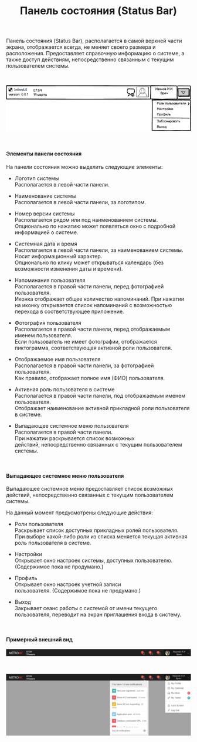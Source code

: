 ﻿---
layout: default
title: Панель состояния (Status Bar)
position: 0
categories: 
tags: 
---

Панель состояния (Status Bar), располагается в самой верхней части экрана, отображается всегда, не меняет своего размера и расположения. Предоставляет справочную информацию о системе, а также доступ действиям, непосредственно связанным с текущим пользователем системы.

   

![](StatusBar.png)

   

#### Элементы панели состояния

На панели состояния можно выделить следующие элементы:   

* Логотип системы  
Располагается в левой части панели.  

* Наименование системы  
Располагается в левой части панели, за логотипом.   

* Номер версии системы  
Располагается рядом или под наименованием системы.  
Опционально по нажатию может появляться окно с подробной информацией о системе.   

* Системная дата и время  
Располагается в левой части панели, за наименованием системы. Носит информационный характер.  
Опционально по клику может открываться календарь (без возможности изменения даты и времени).   

* Напоминания пользователя  
Располагается в правой части панели, перед фотографией пользователя.  
Иконка отображает общее количество напоминаний. При нажатии на иконку открывается список напоминаний с возможностью перехода в соответствующее приложение.   

* Фотография пользователя  
Располагается в правой части панели, перед отображаемым именем пользователя.  
Если пользователь не имеет фотографии, отображается пиктограмма, соответствующая активной роли пользователя.

* Отображаемое имя пользователя  
Располагается в правой части панели, за фотографией пользователя.  
Как правило, отображает полное имя (ФИО) пользователя.

* Активная роль пользователя в системе  
Располагается в правой части панели, под отображаемым именем пользователя.  
Отображает наименование активной прикладной роли пользователя в системе.

* Выпадающее системное меню пользователя  
Располагается в правой части панели.  
При нажатии раскрывается список возможных действий, непосредственно связанных с текущим пользователем системы.

 

#### Выпадающее системное меню пользователя

Выпадающее системное меню предоставляет список возможных действий, непосредственно связанных с текущим пользователем системы.

На данный момент предусмотрены следующие действия:

* Роли пользователя  
Раскрывает список доступных прикладных ролей пользователя.  
При выборе какой-либо роли из списка меняется текущая активная роль пользователя в системе.

* Настройки  
Открывает окно настроек системы, доступных пользователю. (Содержимое пока не продумано.)

* Профиль  
Открывает окно настроек учетной записи пользователя. (Содержимое пока не продумано.)

* Выход  
Закрывает сеанс работы с системой от имени текущего пользователя, переводит на экран приглашения входа в систему.

 

#### Примерный внешний вид

![](StatusBar_Ex1.png)

   

![](StatusBar_Ex2.png)

 

 

